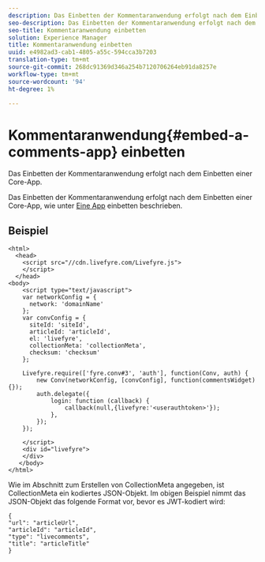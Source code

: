```yaml
---
description: Das Einbetten der Kommentaranwendung erfolgt nach dem Einbetten einer Core-App.
seo-description: Das Einbetten der Kommentaranwendung erfolgt nach dem Einbetten einer Core-App.
seo-title: Kommentaranwendung einbetten
solution: Experience Manager
title: Kommentaranwendung einbetten
uuid: e4982ad3-cab1-4805-a55c-594cca3b7203
translation-type: tm+mt
source-git-commit: 268dc91369d346a254b7120706264eb91da8257e
workflow-type: tm+mt
source-wordcount: '94'
ht-degree: 1%

---
```



# Kommentaranwendung{#embed-a-comments-app} einbetten

Das Einbetten der Kommentaranwendung erfolgt nach dem Einbetten einer Core-App.

Das Einbetten der Kommentaranwendung erfolgt nach dem Einbetten einer Core-App, wie unter [Eine App](/help/implementation/c-getting-started/c-implementation-process/c-using-livefyre.js-to-create-customize-and-use-apps-on-your-site.md) einbetten beschrieben.

## Beispiel 

```
<html> 
  <head> 
    <script src="//cdn.livefyre.com/Livefyre.js"> 
    </script> 
  </head> 
<body> 
    <script type="text/javascript"> 
    var networkConfig = { 
      network: 'domainName' 
    }; 
    var convConfig = { 
      siteId: 'siteId', 
      articleId: 'articleId', 
      el: 'livefyre', 
      collectionMeta: 'collectionMeta', 
      checksum: 'checksum' 
    }; 
    
    Livefyre.require(['fyre.conv#3', 'auth'], function(Conv, auth) { 
        new Conv(networkConfig, [convConfig], function(commentsWidget) {}); 
        auth.delegate({ 
            login: function (callback) { 
                callback(null,{livefyre:'<userauthtoken>'}); 
            }, 
        }); 
    }); 
  
    </script> 
    <div id="livefyre"> 
    </div> 
   </body> 
</html>
```

Wie im Abschnitt zum Erstellen von CollectionMeta angegeben, ist CollectionMeta ein kodiertes JSON-Objekt. Im obigen Beispiel nimmt das JSON-Objekt das folgende Format vor, bevor es JWT-kodiert wird:

```
{ 
"url": "articleUrl",  
"articleId": "articleId",  
"type": "livecomments",  
"title": "articleTitle" 
}
```

